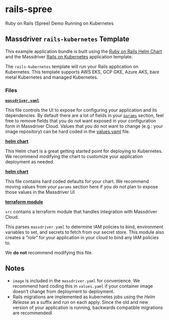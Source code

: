 # rails-spree

Ruby on Rails (Spree) Demo Running on Kubernetes

## Massdriver `rails-kubernetes` Template

This example application bundle is built using the [Ruby on Rails Helm Chart](https://artifacthub.io/packages/helm/massdriver/ruby-on-rails) and the Massdriver [Rails on Kubernetes](https://github.com/massdriver-cloud/application-templates/tree/main/rails-kubernetes) application template.

The `rails-kubernetes` template will run your Rails application on Kubernetes. This template supports AWS EKS, GCP GKE, Azure AKS, bare metal Kubernetes and managed Kubernetes.

### Files

**[`massdriver.yaml`](./massdriver.yaml)**

This file controls the UI to expose for configuring your application and its dependencies. By default there are a lot of fields in your [`params`](https://docs.massdriver.cloud/bundles/configuration#bundle-params) section, feel free to remove fields that you do not want exposed in your configuration form in Massdriver Cloud. Values that you do not want to change (e.g.: your image repository) can be hard coded in the [values.yaml](./src/chart/values.yaml) file.

**[helm chart](./src/chart)**

This Helm chart is a great getting started point for deploying to Kubernetes. We recommend modifying the chart to customize your application deployment as needed.

**[helm chart](./src/chart/values.yaml)**

This file contains hard coded defaults for your chart. We recommend moving values from your `params` section here if you _do not_ plan to expose those values in the Massdriver UI

**[terraform module](./src)**

`src` contains a terraform module that handles integration with Massdriver Cloud.

This parses `massdriver.yaml` to determine IAM policies to bind, environment variables to set, and secrets to fetch from our secret store. This module also creates a _"role"_ for your application in your cloud to bind any IAM policies to.

We **do not** recommend modifying this file.

## Notes

* `image` is included in the `massdriver.yaml` for convenience. We recommend hard coding this in `values.yaml` if your container image doesn't change from deployment to deployment.
* Rails migrations are implemented as kubernetes jobs using the _Helm Release_ as a suffix and run on each apply. Since the old and new version of your application is running, backwards compatible migrations are recommendedl
